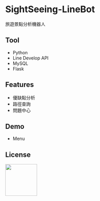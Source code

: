 # SightSeeing-LineBot
旅遊景點分析機器人

## Tool
- Python
- Line Develop API
- MySQL
- Flask

## Features
- 優缺點分析
- 路徑查詢
- 問題中心

## Demo
- Menu

## License
<img src="https://scontent-tpe1-1.xx.fbcdn.net/v/t1.15752-9/126575173_703452666971287_120788731417217115_n.png?_nc_cat=103&ccb=1-5&_nc_sid=ae9488&_nc_ohc=LoTu-XxNEKYAX-KJSgA&tn=F7tj2F4dkPZv4DOy&_nc_ht=scontent-tpe1-1.xx&oh=fce2ea7510a1c913ca3798895250c822&oe=613FA4A1" width="100" height="100">
